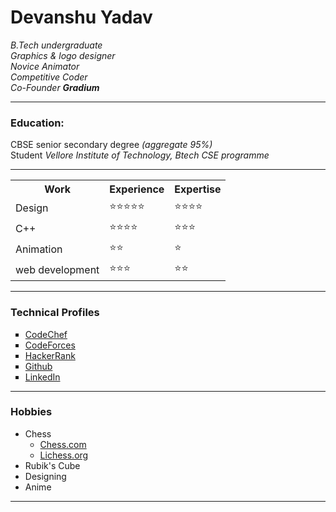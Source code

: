 <!DOCTYPE html>
<html lang="en">
<head>
    <meta charset="UTF-8" />
    <meta http-equiv="X-UA-Compatible" content="IE=edge" />
    <meta name="viewport" content="width=device-width, initial-scale=1.0" />
    <title>Devanshu's personal site</title>
    <link rel="stylesheet" href="styles.css">
</head>
<body>
    <!-- top section-->
    <h1>Devanshu Yadav</h1>
    <em>
        B.Tech undergraduate<br>
        Graphics & logo designer<br>
        Novice Animator<br />
        Competitive Coder<br>
        Co-Founder <strong>Gradium</strong></em>
    <!-- education section-->
    <hr>
    <h3>Education:</h3>
    CBSE senior secondary degree<em> (aggregate 95%)</em><br>
    Student <em>Vellore Institute of Technology, Btech CSE programme</em>
    </p>
    <!-- experience-->
    <hr>
    <table cellspacing=10>
        <tr>
            <th>Work</th>
            <th>Experience</th>
            <th>Expertise</th>
        </tr>
        <tr>
            <td>Design</td>
            <td>⭐⭐⭐⭐⭐</td>
            <td>⭐⭐⭐⭐</td>
        </tr>
        <tr>
            <td>C++</td>
            <td>⭐⭐⭐⭐</td>
            <td>⭐⭐⭐</td>
        </tr>
        <tr>
            <td>Animation</td>
            <td>⭐⭐</td>
            <td>⭐</td>
        </tr>
        <tr>
            <td>web development</td>
            <td>⭐⭐⭐</td>
            <td>⭐⭐</td>
        </tr>
    </table>
    <hr>
    <!-- competitive profiles section-->
    <h3>Technical Profiles</h3>
    <ul type="square" class="list">
        <li>
            <a href="https://www.codechef.com/users/devanshuyadav" target="blank">CodeChef</a>
        </li>
        <li>
            <a href="https://codeforces.com/profile/devanshuyadav1611" target="blank">CodeForces</a>
        </li>
        <li>
            <a href="https://www.hackerrank.com/devanshuyadav161" target="blank">HackerRank</a>
        </li>
        <li>
            <a href="https://github.com/devanshuyadav" target="blank">Github</a>
        </li>
        <li>
            <a href="https://www.linkedin.com/in/devanshu-yadav-1635991b4/" target="blank">LinkedIn</a>
        </li>
    </ul>
    <hr>
    <!-- Hobbies section-->
    <h3>Hobbies</h3>
    <p>
    <ul>
        <li>Chess
            <ul>
                <li>
                    <a href="https://www.chess.com/member/devanshugod" target="_blank">Chess.com</a>
                </li>
                <li>
                    <a href="https://lichess.org/@/devanshugod" target="_blank">Lichess.org</a>
                </li>
            </ul>
        </li>
        <li>Rubik's Cube</li>
        <li>Designing</li>
        <li>Anime</li>
    </ul>
    <hr>
</body>
</html>
